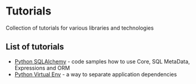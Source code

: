 # Tutorials
Collection of tutorials for various libraries and technologies

## List of tutorials
 - [Python SQLAlchemy](/sqlalchemy) - code samples how to use Core, SQL MetaData, Expressions and ORM
 - [Python Virtual Env](/virtualenv) - a way to separate application dependencies
